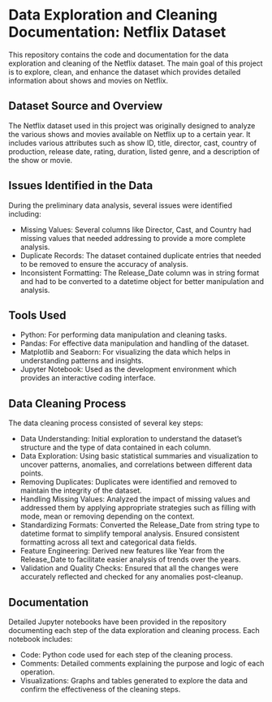 # Data Exploration and Cleaning Documentation: Netflix Dataset

This repository contains the code and documentation for the data exploration and cleaning of the Netflix dataset. The main goal of this project is to explore, clean, and enhance the dataset which provides detailed information about shows and movies on Netflix.

## Dataset Source and Overview
The Netflix dataset used in this project was originally designed to analyze the various shows and movies available on Netflix up to a certain year. It includes various attributes such as show ID, title, director, cast, country of production, release date, rating, duration, listed genre, and a description of the show or movie.

## Issues Identified in the Data
During the preliminary data analysis, several issues were identified including:

- Missing Values: Several columns like Director, Cast, and Country had missing values that needed addressing to provide a more complete analysis.
- Duplicate Records: The dataset contained duplicate entries that needed to be removed to ensure the accuracy of analysis.
- Inconsistent Formatting: The Release_Date column was in string format and had to be converted to a datetime object for better manipulation and analysis.

## Tools Used
- Python: For performing data manipulation and cleaning tasks.
- Pandas: For effective data manipulation and handling of the dataset.
- Matplotlib and Seaborn: For visualizing the data which helps in understanding patterns and insights.
- Jupyter Notebook: Used as the development environment which provides an interactive coding interface.

## Data Cleaning Process
The data cleaning process consisted of several key steps:

- Data Understanding: Initial exploration to understand the dataset’s structure and the type of data contained in each column.
- Data Exploration: Using basic statistical summaries and visualization to uncover patterns, anomalies, and correlations between different data points.
- Removing Duplicates: Duplicates were identified and removed to maintain the integrity of the dataset.
- Handling Missing Values: Analyzed the impact of missing values and addressed them by applying appropriate strategies such as filling with mode, mean or removing depending on the context.
- Standardizing Formats: Converted the Release_Date from string type to datetime format to simplify temporal analysis. Ensured consistent formatting across all text and categorical data fields.
- Feature Engineering: Derived new features like Year from the Release_Date to facilitate easier analysis of trends over the years.
- Validation and Quality Checks: Ensured that all the changes were accurately reflected and checked for any anomalies post-cleanup.

## Documentation
Detailed Jupyter notebooks have been provided in the repository documenting each step of the data exploration and cleaning process. Each notebook includes:

- Code: Python code used for each step of the cleaning process.
- Comments: Detailed comments explaining the purpose and logic of each operation.
- Visualizations: Graphs and tables generated to explore the data and confirm the effectiveness of the cleaning steps.
